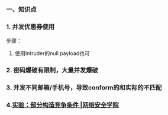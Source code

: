 ### 一、知识点

### 1. 并发优惠券使用

步骤：

1. 使用Intruder的null payload也可

### 2. 密码爆破有限制，大量并发爆破

### 3. 并发不同邮箱/手机号，导致conform的和实际的不匹配

### 4.[实验：部分构造竞争条件 |网络安全学院](https://portswigger.net/web-security/race-conditions/lab-race-conditions-partial-construction)